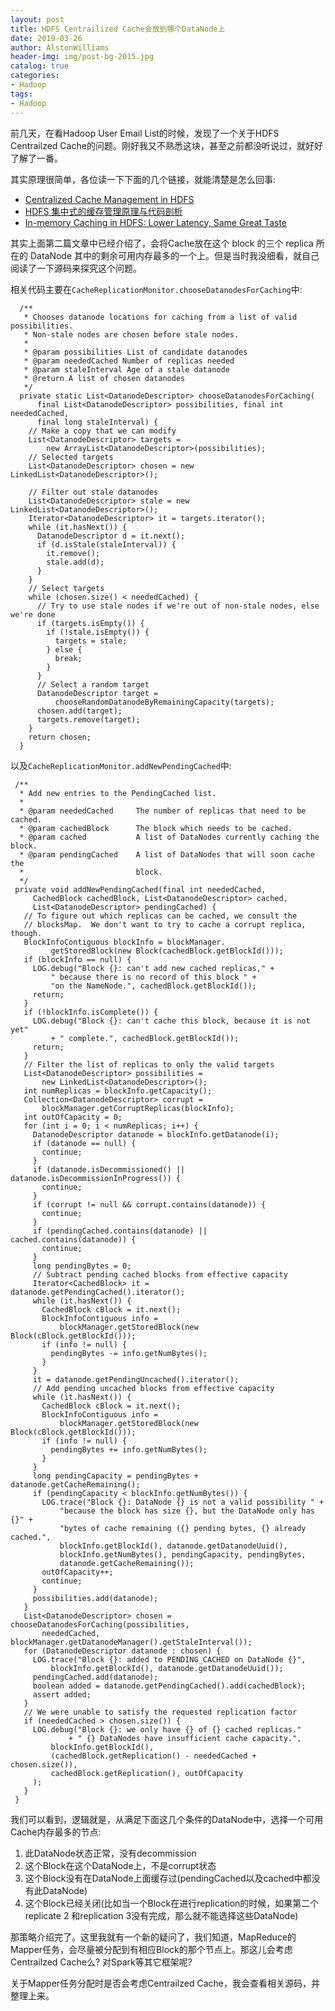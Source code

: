 ```yaml
---
layout: post
title: HDFS Centrailized Cache会放到哪个DataNode上
date: 2019-03-26
author: AlstonWilliams
header-img: img/post-bg-2015.jpg
catalog: true
categories:
- Hadoop
tags:
- Hadoop
---
```


前几天，在看Hadoop User Email List的时候，发现了一个关于HDFS Centrailzed Cache的问题。刚好我又不熟悉这块，甚至之前都没听说过，就好好了解了一番。

其实原理很简单，各位读一下下面的几个链接，就能清楚是怎么回事:
- [Centralized Cache Management in HDFS](https://hadoop.apache.org/docs/stable/hadoop-project-dist/hadoop-hdfs/CentralizedCacheManagement.html)
- [HDFS 集中式的缓存管理原理与代码剖析](https://infoq.cn/article/hdfs-centralized-cache)
- [In-memory Caching in HDFS: Lower Latency, Same Great Taste](https://www.slideshare.net/Hadoop_Summit/inmemory-caching-in-hdfs-lower-latency-same-great-taste-33921794)

其实上面第二篇文章中已经介绍了，会将Cache放在这个 block 的三个 replica 所在的 DataNode 其中的剩余可用内存最多的一个上。但是当时我没细看，就自己阅读了一下源码来探究这个问题。

相关代码主要在`CacheReplicationMonitor.chooseDatanodesForCaching`中:
~~~
  /**
   * Chooses datanode locations for caching from a list of valid possibilities.
   * Non-stale nodes are chosen before stale nodes.
   *
   * @param possibilities List of candidate datanodes
   * @param neededCached Number of replicas needed
   * @param staleInterval Age of a stale datanode
   * @return A list of chosen datanodes
   */
  private static List<DatanodeDescriptor> chooseDatanodesForCaching(
      final List<DatanodeDescriptor> possibilities, final int neededCached,
      final long staleInterval) {
    // Make a copy that we can modify
    List<DatanodeDescriptor> targets =
        new ArrayList<DatanodeDescriptor>(possibilities);
    // Selected targets
    List<DatanodeDescriptor> chosen = new LinkedList<DatanodeDescriptor>();

    // Filter out stale datanodes
    List<DatanodeDescriptor> stale = new LinkedList<DatanodeDescriptor>();
    Iterator<DatanodeDescriptor> it = targets.iterator();
    while (it.hasNext()) {
      DatanodeDescriptor d = it.next();
      if (d.isStale(staleInterval)) {
        it.remove();
        stale.add(d);
      }
    }
    // Select targets
    while (chosen.size() < neededCached) {
      // Try to use stale nodes if we're out of non-stale nodes, else we're done
      if (targets.isEmpty()) {
        if (!stale.isEmpty()) {
          targets = stale;
        } else {
          break;
        }
      }
      // Select a random target
      DatanodeDescriptor target =
          chooseRandomDatanodeByRemainingCapacity(targets);
      chosen.add(target);
      targets.remove(target);
    }
    return chosen;
  }
~~~

以及`CacheReplicationMonitor.addNewPendingCached`中:
~~~
 /**
  * Add new entries to the PendingCached list.
  *
  * @param neededCached     The number of replicas that need to be cached.
  * @param cachedBlock      The block which needs to be cached.
  * @param cached           A list of DataNodes currently caching the block.
  * @param pendingCached    A list of DataNodes that will soon cache the
  *                         block.
  */
 private void addNewPendingCached(final int neededCached,
     CachedBlock cachedBlock, List<DatanodeDescriptor> cached,
     List<DatanodeDescriptor> pendingCached) {
   // To figure out which replicas can be cached, we consult the
   // blocksMap.  We don't want to try to cache a corrupt replica, though.
   BlockInfoContiguous blockInfo = blockManager.
         getStoredBlock(new Block(cachedBlock.getBlockId()));
   if (blockInfo == null) {
     LOG.debug("Block {}: can't add new cached replicas," +
         " because there is no record of this block " +
         "on the NameNode.", cachedBlock.getBlockId());
     return;
   }
   if (!blockInfo.isComplete()) {
     LOG.debug("Block {}: can't cache this block, because it is not yet"
         + " complete.", cachedBlock.getBlockId());
     return;
   }
   // Filter the list of replicas to only the valid targets
   List<DatanodeDescriptor> possibilities =
       new LinkedList<DatanodeDescriptor>();
   int numReplicas = blockInfo.getCapacity();
   Collection<DatanodeDescriptor> corrupt =
       blockManager.getCorruptReplicas(blockInfo);
   int outOfCapacity = 0;
   for (int i = 0; i < numReplicas; i++) {
     DatanodeDescriptor datanode = blockInfo.getDatanode(i);
     if (datanode == null) {
       continue;
     }
     if (datanode.isDecommissioned() || datanode.isDecommissionInProgress()) {
       continue;
     }
     if (corrupt != null && corrupt.contains(datanode)) {
       continue;
     }
     if (pendingCached.contains(datanode) || cached.contains(datanode)) {
       continue;
     }
     long pendingBytes = 0;
     // Subtract pending cached blocks from effective capacity
     Iterator<CachedBlock> it = datanode.getPendingCached().iterator();
     while (it.hasNext()) {
       CachedBlock cBlock = it.next();
       BlockInfoContiguous info =
           blockManager.getStoredBlock(new Block(cBlock.getBlockId()));
       if (info != null) {
         pendingBytes -= info.getNumBytes();
       }
     }
     it = datanode.getPendingUncached().iterator();
     // Add pending uncached blocks from effective capacity
     while (it.hasNext()) {
       CachedBlock cBlock = it.next();
       BlockInfoContiguous info =
           blockManager.getStoredBlock(new Block(cBlock.getBlockId()));
       if (info != null) {
         pendingBytes += info.getNumBytes();
       }
     }
     long pendingCapacity = pendingBytes + datanode.getCacheRemaining();
     if (pendingCapacity < blockInfo.getNumBytes()) {
       LOG.trace("Block {}: DataNode {} is not a valid possibility " +
           "because the block has size {}, but the DataNode only has {}" +
           "bytes of cache remaining ({} pending bytes, {} already cached.",
           blockInfo.getBlockId(), datanode.getDatanodeUuid(),
           blockInfo.getNumBytes(), pendingCapacity, pendingBytes,
           datanode.getCacheRemaining());
       outOfCapacity++;
       continue;
     }
     possibilities.add(datanode);
   }
   List<DatanodeDescriptor> chosen = chooseDatanodesForCaching(possibilities,
       neededCached, blockManager.getDatanodeManager().getStaleInterval());
   for (DatanodeDescriptor datanode : chosen) {
     LOG.trace("Block {}: added to PENDING_CACHED on DataNode {}",
         blockInfo.getBlockId(), datanode.getDatanodeUuid());
     pendingCached.add(datanode);
     boolean added = datanode.getPendingCached().add(cachedBlock);
     assert added;
   }
   // We were unable to satisfy the requested replication factor
   if (neededCached > chosen.size()) {
     LOG.debug("Block {}: we only have {} of {} cached replicas."
             + " {} DataNodes have insufficient cache capacity.",
         blockInfo.getBlockId(),
         (cachedBlock.getReplication() - neededCached + chosen.size()),
         cachedBlock.getReplication(), outOfCapacity
     );
   }
 }
~~~

我们可以看到，逻辑就是，从满足下面这几个条件的DataNode中，选择一个可用Cache内存最多的节点:
1. 此DataNode状态正常，没有decommission
2. 这个Block在这个DataNode上，不是corrupt状态
3. 这个Block没有在DataNode上面缓存过(pendingCached以及cached中都没有此DataNode)
4. 这个Block已经关闭(比如当一个Block在进行replication的时候，如果第二个replicate 2 和replication 3没有完成，那么就不能选择这些DataNode)

那策略介绍完了。这里我就有一个新的疑问了，我们知道，MapReduce的Mapper任务，会尽量被分配到有相应Block的那个节点上。那这儿会考虑Centrailzed Cache么? 对Spark等其它框架呢?

关于Mapper任务分配时是否会考虑Centrailzed Cache，我会查看相关源码，并整理上来。
